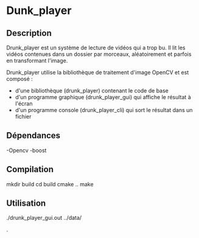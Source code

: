 # Dunk_player

## Description
Drunk_player est un système de lecture de vidéos qui a trop bu. Il lit les
vidéos contenues dans un dossier par morceaux, aléatoirement et parfois en
transformant l'image.

Drunk_player utilise la bibliothèque de traitement d'image OpenCV et est composé :

- d'une bibliothèque (drunk_player) contenant le code de base
- d'un programme graphique (drunk_player_gui) qui affiche le résultat à
l'écran
- d'un programme console (drunk_player_cli) qui sort le résultat dans un
fichier


## Dépendances
-Opencv
-boost

## Compilation
mkdir build
cd build
cmake ..
make

## Utilisation
./drunk_player_gui.out ../data/

.[](drunk_player_gui.png)
